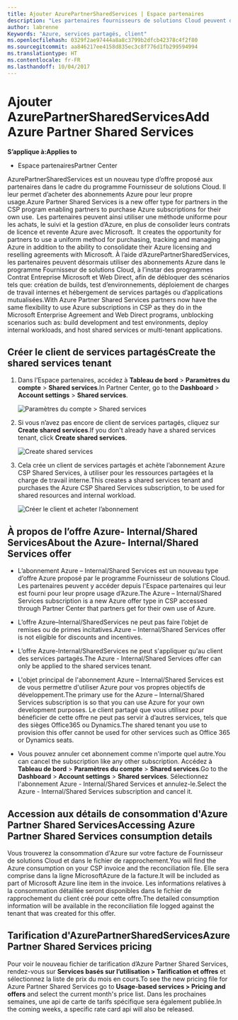 ```yaml
---
title: Ajouter AzurePartnerSharedServices | Espace partenaires
description: "Les partenaires fournisseurs de solutions Cloud peuvent désormais acheter des abonnements Azure pour leur propre usage."
author: labrenne
Keywords: "Azure, services partagés, client"
ms.openlocfilehash: 0329f2ae97444a8a8c3799b2dfcb42378c4f2f80
ms.sourcegitcommit: aa846217ee4158d835ec3c8f776d1fb299594994
ms.translationtype: HT
ms.contentlocale: fr-FR
ms.lasthandoff: 10/04/2017
---
```

# <a name="add-azure-partner-shared-services"></a><span data-ttu-id="4c56a-104">Ajouter AzurePartnerSharedServices</span><span class="sxs-lookup"><span data-stu-id="4c56a-104">Add Azure Partner Shared Services</span></span>

**<span data-ttu-id="4c56a-105">S’applique à:</span><span class="sxs-lookup"><span data-stu-id="4c56a-105">Applies to</span></span>**

-  <span data-ttu-id="4c56a-106">Espace partenaires</span><span class="sxs-lookup"><span data-stu-id="4c56a-106">Partner Center</span></span>

<span data-ttu-id="4c56a-107">AzurePartnerSharedServices est un nouveau type d’offre proposé aux partenaires dans le cadre du programme Fournisseur de solutions Cloud. Il leur permet d’acheter des abonnements Azure pour leur propre usage.</span><span class="sxs-lookup"><span data-stu-id="4c56a-107">Azure Partner Shared Services is a new offer type for partners in the CSP program enabling partners to purchase Azure subscriptions for their own use.</span></span><span data-ttu-id="4c56a-108">  Les partenaires peuvent ainsi utiliser une méthode uniforme pour les achats, le suivi et la gestion d’Azure, en plus de consolider leurs contrats de licence et revente Azure avec Microsoft.</span><span class="sxs-lookup"><span data-stu-id="4c56a-108">  It creates the opportunity for partners to use a uniform method for purchasing, tracking and managing Azure in addition to the ability to consolidate their Azure licensing and reselling agreements with Microsoft.</span></span> <span data-ttu-id="4c56a-109">À l’aide d’AzurePartnerSharedServices, les partenaires peuvent désormais utiliser des abonnements Azure dans le programme Fournisseur de solutions Cloud, à l’instar des programmes Contrat Entreprise Microsoft et Web Direct, afin de débloquer des scénarios tels que: création de builds, test d’environnements, déploiement de charges de travail internes et hébergement de services partagés ou d’applications mutualisées.</span><span class="sxs-lookup"><span data-stu-id="4c56a-109">With Azure Partner Shared Services partners now have the same flexibility to use Azure subscriptions in CSP as they do in the Microsoft Enterprise Agreement and Web Direct programs, unblocking scenarios such as:  build development and test environments, deploy internal workloads, and host shared services or multi-tenant applications.</span></span>  

## <a name="create-the-shared-services-tenant"></a><span data-ttu-id="4c56a-110">Créer le client de services partagés</span><span class="sxs-lookup"><span data-stu-id="4c56a-110">Create the shared services tenant</span></span>

1. <span data-ttu-id="4c56a-111">Dans l’Espace partenaires, accédez à **Tableau de bord** > **Paramètres du compte** > **Shared services**.</span><span class="sxs-lookup"><span data-stu-id="4c56a-111">In Partner Center, go to the **Dashboard** > **Account settings** > **Shared services**.</span></span>

    ![**Paramètres du compte** > **Shared services**](images/sharedservices2.png)

2. <span data-ttu-id="4c56a-113">Si vous n’avez pas encore de client de services partagés, cliquez sur **Create shared services**.</span><span class="sxs-lookup"><span data-stu-id="4c56a-113">If you don't already have a shared services tenant, click **Create shared services**.</span></span>

    ![Create shared services](images/sharedservices3.png)

3. <span data-ttu-id="4c56a-115">Cela crée un client de services partagés et achète l’abonnement Azure CSP Shared Services, à utiliser pour les ressources partagées et la charge de travail interne.</span><span class="sxs-lookup"><span data-stu-id="4c56a-115">This creates a shared services tenant and purchases the Azure CSP Shared Services subscription, to be used for shared resources and internal workload.</span></span>

    ![Créer le client et acheter l’abonnement](images/sharedservices5.png)

## <a name="about-the-azure--internalshared-services-offer"></a><span data-ttu-id="4c56a-117">À propos de l’offre Azure- Internal/Shared Services</span><span class="sxs-lookup"><span data-stu-id="4c56a-117">About the Azure- Internal/Shared Services offer</span></span>

- <span data-ttu-id="4c56a-118">L’abonnement Azure – Internal/Shared Services est un nouveau type d’offre Azure proposé par le programme Fournisseur de solutions Cloud. Les partenaires peuvent y accéder depuis l'Espace partenaires qui leur est fourni pour leur propre usage d’Azure.</span><span class="sxs-lookup"><span data-stu-id="4c56a-118">The Azure – Internal/Shared Services subscription is a new Azure offer type in CSP accessed through Partner Center that partners get for their own use of Azure.</span></span> 

- <span data-ttu-id="4c56a-119">L’offre Azure–Internal/SharedServices ne peut pas faire l’objet de remises ou de primes incitatives.</span><span class="sxs-lookup"><span data-stu-id="4c56a-119">Azure – Internal/Shared Services offer is not eligible for discounts and incentives.</span></span>

- <span data-ttu-id="4c56a-120">L’offre Azure-Internal/SharedServices ne peut s'appliquer qu'au client des services partagés.</span><span class="sxs-lookup"><span data-stu-id="4c56a-120">The Azure - Internal/Shared Services offer can only be applied to the shared services tenant.</span></span>

- <span data-ttu-id="4c56a-121">L'objet principal de l'abonnement Azure – Internal/Shared Services est de vous permettre d'utiliser Azure pour vos propres objectifs de développement.</span><span class="sxs-lookup"><span data-stu-id="4c56a-121">The primary use for the Azure – Internal/Shared Services subscription is so that you can use Azure for your own development purposes.</span></span> <span data-ttu-id="4c56a-122">Le client partagé que vous utilisez pour bénéficier de cette offre ne peut pas servir à d’autres services, tels que des sièges Office365 ou Dynamics.</span><span class="sxs-lookup"><span data-stu-id="4c56a-122">The shared tenant you use to provision this offer cannot be used for other services such as Office 365 or Dynamics seats.</span></span> 

- <span data-ttu-id="4c56a-123">Vous pouvez annuler cet abonnement comme n'importe quel autre.</span><span class="sxs-lookup"><span data-stu-id="4c56a-123">You can cancel the subscription like any other subscription.</span></span> <span data-ttu-id="4c56a-124">Accédez à **Tableau de bord** > **Paramètres du compte** > **Shared services**.</span><span class="sxs-lookup"><span data-stu-id="4c56a-124">Go to the **Dashboard** > **Account settings** > **Shared services**.</span></span> <span data-ttu-id="4c56a-125">Sélectionnez l'abonnement Azure - Internal/Shared Services et annulez-le.</span><span class="sxs-lookup"><span data-stu-id="4c56a-125">Select the Azure - Internal/Shared Services subscription and cancel it.</span></span>

## <a name="accessing-azure-partner-shared-services-consumption-details"></a><span data-ttu-id="4c56a-126">Accession aux détails de consommation d'Azure Partner Shared Services</span><span class="sxs-lookup"><span data-stu-id="4c56a-126">Accessing Azure Partner Shared Services consumption details</span></span>

<span data-ttu-id="4c56a-127">Vous trouverez la consommation d'Azure sur votre facture de Fournisseur de solutions Cloud et dans le fichier de rapprochement.</span><span class="sxs-lookup"><span data-stu-id="4c56a-127">You will find the Azure consumption on your CSP invoice and the reconciliation file.</span></span> <span data-ttu-id="4c56a-128">Elle sera comprise dans la ligne MicrosoftAzure de la facture.</span><span class="sxs-lookup"><span data-stu-id="4c56a-128">It will be included as part of Microsoft Azure line item in the invoice.</span></span> <span data-ttu-id="4c56a-129">Les informations relatives à la consommation détaillée seront disponibles dans le fichier de rapprochement du client créé pour cette offre.</span><span class="sxs-lookup"><span data-stu-id="4c56a-129">The detailed consumption information will be available in the reconciliation file logged against the tenant that was created for this offer.</span></span> 

## <a name="azure-partner-shared-services-pricing"></a><span data-ttu-id="4c56a-130">Tarification d'AzurePartnerSharedServices</span><span class="sxs-lookup"><span data-stu-id="4c56a-130">Azure Partner Shared Services pricing</span></span>

<span data-ttu-id="4c56a-131">Pour voir le nouveau fichier de tarification d’Azure Partner Shared Services, rendez-vous sur **Services basés sur l’utilisation > Tarification et offres** et sélectionnez la liste de prix du mois en cours.</span><span class="sxs-lookup"><span data-stu-id="4c56a-131">To see the new pricing file for Azure Partner Shared Services go to **Usage-based services > Pricing and offers** and select the current month's price list.</span></span> <span data-ttu-id="4c56a-132">Dans les prochaines semaines, une api de carte de tarifs spécifique sera également publiée.</span><span class="sxs-lookup"><span data-stu-id="4c56a-132">In the coming weeks, a specific rate card api will also be released.</span></span>


